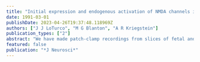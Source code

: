 ```yaml
---
title: "Initial expression and endogenous activation of NMDA channels in early neocortical development"
date: 1991-03-01
publishDate: 2023-04-26T19:37:48.118969Z
authors: ["J J LoTurco", "M G Blanton", "A R Kriegstein"]
publication_types: ["2"]
abstract: "We have made patch-clamp recordings from slices of fetal and postnatal rat neocortex in order to study the initial expression and activation of NMDA channels. Recordings from both whole cells and outside-out patches indicated that functional NMDA channels are expressed on neurons within the cortical plate, but not on younger cells within the ventricular zone. The NMDA channels on cortical plate neurons had a unitary conductance of approximately 40 pS, had a mean open time of approximately 6 msec, required glycine to open, and were blocked in a voltage-dependent manner by magnesium. These precocious channels were present before the appearance of functional synaptic activity, yet like NMDA channels in the mature neocortex, they were spontaneously activated by an agonist within brain slices. These results demonstrate that NMDA channels are initially expressed on neocortical neurons some time between the last mitotic division within the ventricular zone and completion of migration into the cortical plate. These early NMDA channels have properties characteristic of NMDA channels on more mature neurons and are similarly activated by an endogenous agonist in situ. Their early appearance and activation indicate that NMDA channels may play a role during early stages of cortical development."
featured: false
publication: "*J Neurosci*"
---
```


